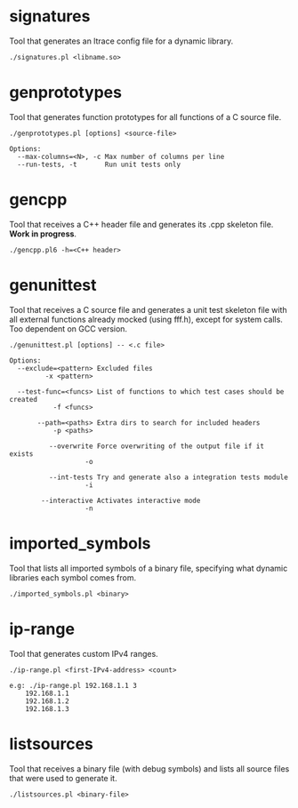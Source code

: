 # signatures
Tool that generates an ltrace config file for a dynamic library.

    ./signatures.pl <libname.so>

# genprototypes
Tool that generates function prototypes for all functions of a C source file.

    ./genprototypes.pl [options] <source-file>

    Options:
      --max-columns=<N>, -c Max number of columns per line
      --run-tests, -t       Run unit tests only
# gencpp
Tool that receives a C++ header file and generates its .cpp skeleton file. **Work in progress**.

    ./gencpp.pl6 -h=<C++ header>

# genunittest
Tool that receives a C source file and generates a unit test skeleton file with all external functions already mocked (using fff.h), except for system calls. Too dependent on GCC version.

    ./genunittest.pl [options] -- <.c file>
    
    Options:
      --exclude=<pattern> Excluded files
             -x <pattern>
      
      --test-func=<funcs> List of functions to which test cases should be created
               -f <funcs>
      
           --path=<paths> Extra dirs to search for included headers
               -p <paths>
               
              --overwrite Force overwriting of the output file if it exists
                       -o
                       
              --int-tests Try and generate also a integration tests module
                       -i
                       
            --interactive Activates interactive mode
                       -n
                       
# imported_symbols
Tool that lists all imported symbols of a binary file, specifying what dynamic libraries each symbol comes from.

    ./imported_symbols.pl <binary>

# ip-range
Tool that generates custom IPv4 ranges.

    ./ip-range.pl <first-IPv4-address> <count>
    
    e.g: ./ip-range.pl 192.168.1.1 3
        192.168.1.1
        192.168.1.2
        192.168.1.3

# listsources
Tool that receives a binary file (with debug symbols) and lists all source files that were used to generate it.

    ./listsources.pl <binary-file>
